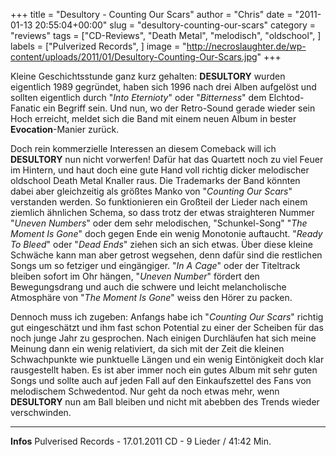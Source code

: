 +++
title = "Desultory - Counting Our Scars"
author = "Chris"
date = "2011-01-13 20:55:04+00:00"
slug = "desultory-counting-our-scars"
category = "reviews"
tags = ["CD-Reviews", "Death Metal", "melodisch", "oldschool", ]
labels = ["Pulverized Records", ]
image = "http://necroslaughter.de/wp-content/uploads/2011/01/Desultory-Counting-Our-Scars.jpg"
+++

Kleine Geschichtsstunde ganz kurz gehalten: **DESULTORY** wurden eigentlich 1989 gegründet, haben sich 1996 nach drei Alben aufgelöst und sollten eigentlich durch "_Into Eternioty_" oder "_Bitterness_" dem Elchtod-Fanatic ein Begriff sein. Und nun, wo der Retro-Sound gerade wieder sein Hoch erreicht, meldet sich die Band mit einem neuen Album in bester **Evocation**-Manier zurück.

Doch rein kommerzielle Interessen an diesem Comeback will ich **DESULTORY** nun nicht vorwerfen! Dafür hat das Quartett noch zu viel Feuer im Hintern, und haut doch eine gute Hand voll richtig dicker melodischer oldschool Death Metal Knaller raus. Die Trademarks der Band könnten dabei aber gleichzeitig als größtes Manko von "_Counting Our Scars_" verstanden werden. So funktionieren ein Großteil der Lieder nach einem ziemlich ähnlichen Schema, so dass trotz der etwas straighteren Nummer "_Uneven Numbers_" oder dem sehr melodischen, "Schunkel-Song" "_The Moment Is Gone_" doch gegen Ende ein wenig Monotonie auftaucht. "_Ready To Bleed_" oder "_Dead Ends_" ziehen sich an sich etwas. Über diese kleine Schwäche kann man aber getrost wegsehen, denn dafür sind die restlichen Songs um so fetziger und eingängiger. "_In A Cage_" oder der Titeltrack bleiben sofort im Ohr hängen, "_Uneven Number_" fördert den Bewegungsdrang und auch die schwere und leicht melancholische Atmosphäre von "_The Moment Is Gone_" weiss den Hörer zu packen.

Dennoch muss ich zugeben: Anfangs habe ich "_Counting Our Scars_" richtig gut eingeschätzt und ihm fast schon Potential zu einer der Scheiben für das noch junge Jahr zu gesprochen. Nach einigen Durchläufen hat sich meine Meinung dann ein wenig relativiert, da sich mit der Zeit die kleinen Schwachpunkte wie punktuelle Längen und ein wenig Eintönigkeit doch klar rausgestellt haben.
Es ist aber immer noch ein gutes Album mit sehr guten Songs und sollte auch auf jeden Fall auf den Einkaufszettel des Fans von melodischem Schwedentod. Nur geht da noch etwas mehr, wenn **DESULTORY** nun am Ball bleiben und nicht mit abebben des Trends wieder verschwinden.





---
**Infos**
Pulverised Records - 17.01.2011
CD - 9 Lieder / 41:42 Min.
